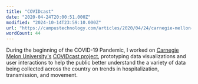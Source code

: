 ```yaml
---
title: "COVIDcast"
date: "2020-04-24T20:00:51.000Z"
modified: "2024-10-14T23:59:10.000Z"
url: "https://campustechnology.com/articles/2020/04/24/carnegie-mellon-maps-offer-more-data-for-covid-19-forecasting.aspx"
wordCount: 44
---
```

During the beginning of the COVID-19 Pandemic, I worked on [Carnegie Melon University's](https://campustechnology.com/articles/2020/04/24/carnegie-mellon-maps-offer-more-data-for-covid-19-forecasting.aspx) [COVIDcast project](https://delphi.cmu.edu/epidemic-signals/), prototyping data visualizations and user interactions to help the public better understand the a variety of data being collected across the country on trends in hospitalization, transmission, and movement.